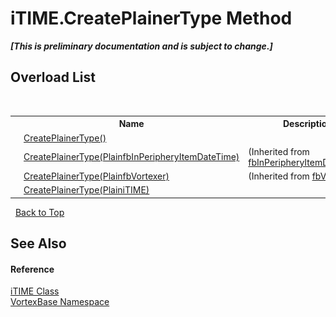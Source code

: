 # iTIME.CreatePlainerType Method 
 _**\[This is preliminary documentation and is subject to change.\]**_


## Overload List
&nbsp;<table><tr><th></th><th>Name</th><th>Description</th></tr><tr><td>![Public method](media/pubmethod.gif "Public method")</td><td><a href="M_VortexBase_iTIME_CreatePlainerType.md">CreatePlainerType()</a></td><td /></tr><tr><td>![Protected method](media/protmethod.gif "Protected method")</td><td><a href="M_VortexBase_fbInPeripheryItemDateTime_CreatePlainerType_1.md">CreatePlainerType(PlainfbInPeripheryItemDateTime)</a></td><td> (Inherited from <a href="T_VortexBase_fbInPeripheryItemDateTime.md">fbInPeripheryItemDateTime</a>.)</td></tr><tr><td>![Protected method](media/protmethod.gif "Protected method")</td><td><a href="M_VortexBase_fbVortexer_CreatePlainerType_1.md">CreatePlainerType(PlainfbVortexer)</a></td><td> (Inherited from <a href="T_VortexBase_fbVortexer.md">fbVortexer</a>.)</td></tr><tr><td>![Protected method](media/protmethod.gif "Protected method")</td><td><a href="M_VortexBase_iTIME_CreatePlainerType_1.md">CreatePlainerType(PlainiTIME)</a></td><td /></tr></table>&nbsp;
<a href="#itime.createplainertype-method">Back to Top</a>

## See Also


#### Reference
<a href="T_VortexBase_iTIME.md">iTIME Class</a><br /><a href="N_VortexBase.md">VortexBase Namespace</a><br />